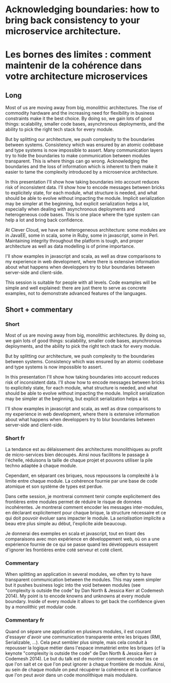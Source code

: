 # Acknowledging boundaries: how to bring back consistency to your microservice architecture.

# Les bornes des limites : comment maintenir de la cohérence dans votre architecture microservices

## Long

Most of us are moving away from big, monolithic architectures. The rise of
commodity hardware and the increasing need for flexibility in business
constraints make it the best choice. By doing so, we gain lots of good things:
scalability, smaller code bases, asynchronous deployments, and the ability to
pick the right tech stack for every module.

But by splitting our architecture, we push complexity to the boundaries
between systems. Consistency which was ensured by an atomic codebase and type
systems is now impossible to assert. Many communication layers try to hide the
boundaries to make communication between modules transparent. This is where
things can go wrong. Acknowledging the boundaries and the loss of information
which is inherent to them make it easier to tame the complexity introduced by
a microservice architecture.

In this presentation I'll show how taking boundaries into account reduces risk
of inconsistent data.  I'll show how to encode messages between bricks to
explicitely state, for each module, what structure is needed, and what should
be able to evolve without impacting the module. Implicit serialization may be
simpler at the beginning, but explicit serialization helps a lot, especially
when dealing with asynchronous deployments and heterogeneous code bases. This
is one place where the type system can help a lot and bring back confidence.

At Clever Cloud, we have an heterogeneous architecture: some modules are in
JavaEE, some in scala, some in Ruby, some in javascript, some in Perl.
Maintaining integrity throughout the platform is tough, and proper
architecture as well as data modelling is of prime importance.

I'll show examples in javascript and scala, as well as draw comparisons to my
experience in web development, where there is extensive information about what
happens when developpers try to blur boundaries between server-side and
client-side.

This session is suitable for people with all levels. Code examples will be
simple and well explained: there are just there to serve as concrete examples,
not to demonstrate advanced features of the languages.

## Short + commentary

### Short

Most of us are moving away from big, monolithic architectures.
By doing so, we gain lots of good things: scalability, smaller code bases,
asynchronous deployments, and the ability to pick the right
tech stack for every module.

But by splitting our architecture, we push complexity to the boundaries
between systems. Consistency which was ensured by an atomic codebase and type
systems is now impossible to assert.

In this presentation I'll show how taking boundaries into account reduces risk
of inconsistent data.  I'll show how to encode messages between bricks to
explicitely state, for each module, what structure is needed, and what should
be able to evolve without impacting the module. Implicit serialization may be
simpler at the beginning, but explicit serialization helps a lot.

I'll show examples in javascript and scala, as well as draw comparisons to my
experience in web development, where there is extensive information about what
happens when developpers try to blur boundaries between server-side and
client-side.

### Short fr

La tendance est au délaissement des architectures monolithiques au profit de
micro-services bien découpés. Ainsi nous facilitons le passage à l'échelle,
réduisons la taille de chaque projet et pouvons utiliser la pile techno
adaptée à chaque module.

Cependant, en séparant ces briques, nous repoussons la complexité à la limite
entre chaque module. La cohérence fournie par une base de code atomique et son
système de types est perdue.

Dans cette session, je montrerai comment tenir compte explicitement des
frontières entre modules permet de réduire le risque de données incohérentes.
Je montrerai comment encoder les messages inter-modules, en déclarant
explicitement pour chaque brique, la structure nécessaire et ce qui doit
pouvoir évoluer sans impacter le module. La *serialisation* implicite a beau
etre plus simple au début, l'explicite aide beaucoup.

Je donnerai des exemples en scala et javascript, tout en tirant des
comparaisons avec mon expérience en développement web, où on a une expérience
fournie de ce qui se passe quand les développeurs essayent d'ignorer les
frontières entre coté serveur et coté client.

### Commentary


When splitting an application in several modules, we often try to have
transparent communication between the modules. This may seem simpler but it
pushes business logic into the void between modules (see "complexity is
outside the code" by Dan North & Jessica Kerr at Codemesh 2014). My point is
to encode knowns and unknowns at every module boundary. Inside of every module
it allows to get back the confidence given by a monolithic yet modular code.

### Commentary fr

Quand on sépare une application en plusieurs modules, il est courant d'essayer
d'avoir une communication transparente entre les briques (RMI, Serializable,
…). Cela peut sembler plus simple, mais cela conduit à repousser la logique
métier dans l'espace immatériel entre les briques (cf la keynote "complexity is
outside the code" de Dan North & Jessica Kerr à Codemesh 2014). Le but du talk
est de montrer comment encoder les ce que l'on sait et ce que l'on peut
ignorer à chaque frontière de module. Ainsi, au sein de chaque module on peut
récupérer la cohérence et la confiance que l'on peut avoir dans un code
monolithique mais modulaire.

